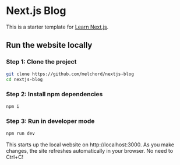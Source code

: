 # Next.js Blog

This is a starter template for [Learn Next.js](https://nextjs.org/learn).

## Run the website locally

### Step 1: Clone the project

```sh
git clone https://github.com/melchord/nextjs-blog
cd nextjs-blog
```

### Step 2: Install npm dependencies

```sh
npm i
```

### Step 3: Run in developer mode

```sh
npm run dev
```

This starts up the local website on http://localhost:3000. As you make changes,
the site refreshes automatically in your browser. No need to Ctrl+C!

